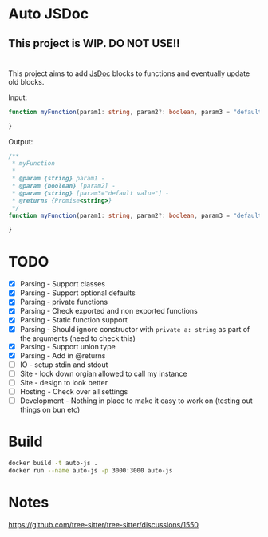 # Auto JSDoc

## This project is WIP. DO NOT USE!!

#

This project aims to add [JsDoc](https://jsdoc.app/) blocks to functions and eventually update old blocks.

Input:
```ts
function myFunction(param1: string, param2?: boolean, param3 = "default value"): Promise<string> {

}
```

Output:
```ts
/**
 * myFunction
 *
 * @param {string} param1 - 
 * @param {boolean} [param2] - 
 * @param {string} [param3="default value"] - 
 * @returns {Promise<string>}
 */
function myFunction(param1: string, param2?: boolean, param3 = "default value"): Promise<string> {

}
```

# TODO
* [X] Parsing - Support classes
* [X] Parsing - Support optional defaults
* [X] Parsing - private functions
* [X] Parsing - Check exported and non exported functions
* [X] Parsing - Static function support
* [X] Parsing - Should ignore constructor with `private a: string` as part of the arguments (need to check this)
* [X] Parsing - Support union type
* [X] Parsing - Add in @returns
* [ ] IO - setup stdin and stdout
* [ ] Site - lock down orgian allowed to call my instance
* [ ] Site - design to look better
* [ ] Hosting - Check over all settings
* [ ] Development - Nothing in place to make it easy to work on (testing out things on bun etc)

# Build

```bash
docker build -t auto-js .
docker run --name auto-js -p 3000:3000 auto-js
```

# Notes
https://github.com/tree-sitter/tree-sitter/discussions/1550
